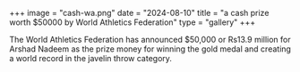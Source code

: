 +++
image = "cash-wa.png"
date = "2024-08-10"
title = "a cash prize worth $50000 by World Athletics Federation"
type = "gallery"
+++

The World Athletics Federation has announced $50,000 or Rs13.9 million for Arshad Nadeem as the prize money for winning the gold medal and creating a world record in the javelin throw category.
